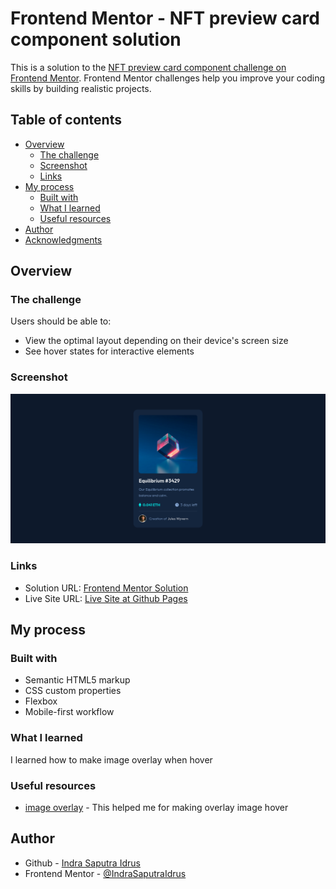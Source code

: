 # Frontend Mentor - NFT preview card component solution

This is a solution to the [NFT preview card component challenge on Frontend Mentor](https://www.frontendmentor.io/challenges/nft-preview-card-component-SbdUL_w0U). Frontend Mentor challenges help you improve your coding skills by building realistic projects.

## Table of contents

- [Overview](#overview)
  - [The challenge](#the-challenge)
  - [Screenshot](#screenshot)
  - [Links](#links)
- [My process](#my-process)
  - [Built with](#built-with)
  - [What I learned](#what-i-learned)
  - [Useful resources](#useful-resources)
- [Author](#author)
- [Acknowledgments](#acknowledgments)

## Overview

### The challenge

Users should be able to:

- View the optimal layout depending on their device's screen size
- See hover states for interactive elements

### Screenshot

![](./assets/screenshot/screenshot-desktop.png)

### Links

- Solution URL: [Frontend Mentor Solution](https://www.frontendmentor.io/solutions/nft-preview-card-using-css-r44NA7jDpm)
- Live Site URL: [Live Site at Github Pages](https://indrasaputraidrus.github.io/nft-preview-card/)

## My process

### Built with

- Semantic HTML5 markup
- CSS custom properties
- Flexbox
- Mobile-first workflow

### What I learned

I learned how to make image overlay when hover

### Useful resources

- [image overlay](https://www.w3schools.com/howto/howto_css_image_overlay_icon.asp) - This helped me for making overlay image hover

## Author

- Github - [Indra Saputra Idrus](https://github.com/IndraSaputraIdrus)
- Frontend Mentor - [@IndraSaputraIdrus](https://www.frontendmentor.io/profile/IndraSaputraIdrus)
